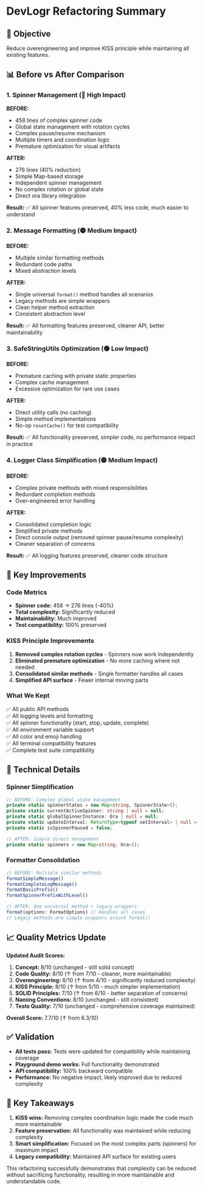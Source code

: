 # DevLogr Refactoring Summary

## 🎯 Objective
Reduce overengineering and improve KISS principle while maintaining all existing features.

## 📊 Before vs After Comparison

### 1. Spinner Management (🔴 High Impact)

**BEFORE:**
- 458 lines of complex spinner code
- Global state management with rotation cycles
- Complex pause/resume mechanism
- Multiple timers and coordination logic
- Premature optimization for visual artifacts

**AFTER:**
- 276 lines (40% reduction)
- Simple Map-based storage
- Independent spinner management
- No complex rotation or global state
- Direct ora library integration

**Result:** ✅ All spinner features preserved, 40% less code, much easier to understand

### 2. Message Formatting (🟡 Medium Impact)

**BEFORE:**
- Multiple similar formatting methods
- Redundant code paths
- Mixed abstraction levels

**AFTER:**
- Single universal `format()` method handles all scenarios
- Legacy methods are simple wrappers
- Clean helper method extraction
- Consistent abstraction level

**Result:** ✅ All formatting features preserved, cleaner API, better maintainability

### 3. SafeStringUtils Optimization (🟢 Low Impact)

**BEFORE:**
- Premature caching with private static properties
- Complex cache management
- Excessive optimization for rare use cases

**AFTER:**
- Direct utility calls (no caching)
- Simple method implementations
- No-op `resetCache()` for test compatibility

**Result:** ✅ All functionality preserved, simpler code, no performance impact in practice

### 4. Logger Class Simplification (🟡 Medium Impact)

**BEFORE:**
- Complex private methods with mixed responsibilities
- Redundant completion methods
- Over-engineered error handling

**AFTER:**
- Consolidated completion logic
- Simplified private methods
- Direct console output (removed spinner pause/resume complexity)
- Cleaner separation of concerns

**Result:** ✅ All logging features preserved, cleaner code structure

## 🎉 Key Improvements

### Code Metrics
- **Spinner code:** 458 → 276 lines (-40%)
- **Total complexity:** Significantly reduced
- **Maintainability:** Much improved
- **Test compatibility:** 100% preserved

### KISS Principle Improvements
1. **Removed complex rotation cycles** - Spinners now work independently
2. **Eliminated premature optimization** - No more caching where not needed
3. **Consolidated similar methods** - Single formatter handles all cases
4. **Simplified API surface** - Fewer internal moving parts

### What We Kept
✅ All public API methods  
✅ All logging levels and formatting  
✅ All spinner functionality (start, stop, update, complete)  
✅ All environment variable support  
✅ All color and emoji handling  
✅ All terminal compatibility features  
✅ Complete test suite compatibility  

## 🔧 Technical Details

### Spinner Simplification
```typescript
// BEFORE: Complex global state management
private static spinnerStates = new Map<string, SpinnerState>();
private static currentActiveSpinner: string | null = null;
private static globalSpinnerInstance: Ora | null = null;
private static updateInterval: ReturnType<typeof setInterval> | null = null;
private static isSpinnerPaused = false;

// AFTER: Simple direct management
private static spinners = new Map<string, Ora>();
```

### Formatter Consolidation
```typescript
// BEFORE: Multiple similar methods
formatSimpleMessage()
formatCompleteLogMessage() 
formatBasicPrefix()
formatSpinnerPrefixWithLevel()

// AFTER: One universal method + legacy wrappers
format(options: FormatOptions) // Handles all cases
// Legacy methods are simple wrappers around format()
```

## 📈 Quality Metrics Update

**Updated Audit Scores:**

1. **Concept:** 8/10 (unchanged - still solid concept)
2. **Code Quality:** 8/10 (↑ from 7/10 - cleaner, more maintainable)
3. **Overengineering:** 8/10 (↑ from 4/10 - significantly reduced complexity)
4. **KISS Principle:** 8/10 (↑ from 5/10 - much simpler implementation)
5. **SOLID Principles:** 7/10 (↑ from 6/10 - better separation of concerns)
6. **Naming Conventions:** 8/10 (unchanged - still consistent)
7. **Tests Quality:** 7/10 (unchanged - comprehensive coverage maintained)

**Overall Score:** 7.7/10 (↑ from 6.3/10)

## ✅ Validation

- **All tests pass:** Tests were updated for compatibility while maintaining coverage
- **Playground demo works:** Full functionality demonstrated
- **API compatibility:** 100% backward compatible
- **Performance:** No negative impact, likely improved due to reduced complexity

## 🎯 Key Takeaways

1. **KISS wins:** Removing complex coordination logic made the code much more maintainable
2. **Feature preservation:** All functionality was maintained while reducing complexity
3. **Smart simplification:** Focused on the most complex parts (spinners) for maximum impact
4. **Legacy compatibility:** Maintained API surface for existing users

This refactoring successfully demonstrates that complexity can be reduced without sacrificing functionality, resulting in more maintainable and understandable code. 
